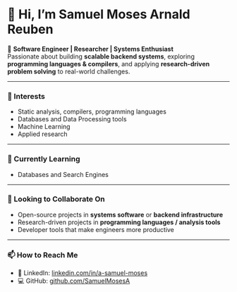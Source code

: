 # 👋 Hi, I’m Samuel Moses Arnald Reuben  

🚀 **Software Engineer | Researcher | Systems Enthusiast**  
Passionate about building **scalable backend systems**, exploring **programming languages & compilers**, and applying **research-driven problem solving** to real-world challenges.  

---

### 👀 Interests  
- Static analysis, compilers, programming languages
- Databases and Data Processing tools
- Machine Learning
- Applied research
---

### 🌱 Currently Learning  
- Databases and Search Engines

---

### 💞️ Looking to Collaborate On  
- Open-source projects in **systems software** or **backend infrastructure**  
- Research-driven projects in **programming languages / analysis tools**  
- Developer tools that make engineers more productive  

---

### 📫 How to Reach Me  
- 💼 LinkedIn: [linkedin.com/in/a-samuel-moses](https://linkedin.com/in/a-samuel-moses)  
- 💻 GitHub: [github.com/SamuelMosesA](https://github.com/SamuelMosesA)  
